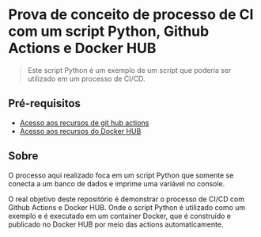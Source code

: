 # Prova de conceito de processo de CI com um script Python, Github Actions e Docker HUB

> Este script Python é um exemplo de um script que poderia ser utilizado em um processo de CI/CD.

## Pré-requisitos

- [Acesso aos recursos de git hub actions](https://docs.github.com/pt/actions)
- [Acesso aos recursos do Docker HUB](https://docs.docker.com/docker-hub/)

## Sobre

O processo aqui realizado foca em um script Python que somente se conecta a um banco de dados e imprime uma variável no console. 

O real objetivo deste repositório é demonstrar o processo de CI/CD com Github Actions e Docker HUB. Onde o script Python é utilizado como um exemplo e é executado em um container Docker, que é construído e publicado no Docker HUB por meio das actions automaticamente.